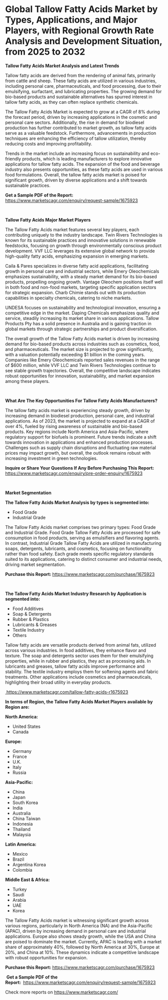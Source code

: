 <p><h1>Global Tallow Fatty Acids Market by Types, Applications, and Major Players, with Regional Growth Rate Analysis and Development Situation, from 2025 to 2032</h1></p><p><strong>Tallow Fatty Acids Market Analysis and Latest Trends</strong></p>
<p><p>Tallow fatty acids are derived from the rendering of animal fats, primarily from cattle and sheep. These fatty acids are utilized in various industries, including personal care, pharmaceuticals, and food processing, due to their emulsifying, surfactant, and lubricating properties. The growing demand for bio-based products and sustainable alternatives has spurred interest in tallow fatty acids, as they can often replace synthetic chemicals.</p><p>The Tallow Fatty Acids Market is expected to grow at a CAGR of 8% during the forecast period, driven by increasing applications in the cosmetic and personal care sectors. Additionally, the rise in demand for biodiesel production has further contributed to market growth, as tallow fatty acids serve as a valuable feedstock. Furthermore, advancements in production techniques are enhancing the efficiency of tallow utilization, thereby reducing costs and improving profitability. </p><p>Trends in the market include an increasing focus on sustainability and eco-friendly products, which is leading manufacturers to explore innovative applications for tallow fatty acids. The expansion of the food and beverage industry also presents opportunities, as these fatty acids are used in various food formulations. Overall, the tallow fatty acids market is poised for significant growth, driven by diverse applications and a shift towards sustainable practices.</p></p>
<p><strong>Get a Sample PDF of the Report:&nbsp;</strong> <a href="https://www.marketscagr.com/enquiry/request-sample/1675923?utm_campaign=3075&utm_medium=2&utm_source=Github&utm_content=ia&utm_term=07042025&utm_id=tallow-fatty-acids">https://www.marketscagr.com/enquiry/request-sample/1675923</a></p>
<p>&nbsp;</p>
<p><strong>Tallow Fatty Acids Major Market Players</strong></p>
<p><p>The Tallow Fatty Acids market features several key players, each contributing uniquely to the industry landscape. Twin Rivers Technologies is known for its sustainable practices and innovative solutions in renewable feedstocks, focusing on growth through environmentally conscious product development. VVF LLC leverages its extensive global network to provide high-quality fatty acids, emphasizing expansion in emerging markets.</p><p>Caila & Pares specializes in diverse fatty acid applications, facilitating growth in personal care and industrial sectors, while Emery Oleochemicals emphasizes sustainability, with a steady market demand for its bio-based products, propelling ongoing growth. Vantage Oleochem positions itself well in both food and non-food markets, targeting specific application sectors for strategic expansion. Charb Chimie stands out with its production capabilities in specialty chemicals, catering to niche markets.</p><p>UNDESA focuses on sustainability and technological innovation, ensuring a competitive edge in the market. Daping Chemicals emphasizes quality and service, steadily increasing its market share in various applications. Tallow Products Pty has a solid presence in Australia and is gaining traction in global markets through strategic partnerships and product diversification.</p><p>The overall growth of the Tallow Fatty Acids market is driven by increasing demand for bio-based products across industries such as cosmetics, food, and pharmaceuticals. The market size is projected to grow significantly, with a valuation potentially exceeding $1 billion in the coming years. Companies like Emery Oleochemicals reported sales revenues in the range of $600 million, while VVF LLC and Twin Rivers Technologies continue to see stable growth trajectories. Overall, the competitive landscape indicates robust opportunities for innovation, sustainability, and market expansion among these players.</p></p>
<p>&nbsp;</p>
<p><strong>What Are The Key Opportunities For Tallow Fatty Acids Manufacturers?</strong></p>
<p><p>The tallow fatty acids market is experiencing steady growth, driven by increasing demand in biodiesel production, personal care, and industrial applications. As of 2023, the market is projected to expand at a CAGR of over 4%, fueled by rising awareness of sustainable and bio-based products. Key regions include North America and Asia-Pacific, where regulatory support for biofuels is prominent. Future trends indicate a shift towards innovation in applications and enhanced production processes. Challenges such as supply chain disruptions and fluctuating raw material prices may impact growth, but overall, the outlook remains robust with increasing investment in green technologies.</p></p>
<p><strong>Inquire or Share Your Questions If Any Before Purchasing This Report:</strong> <a href="https://www.marketscagr.com/enquiry/pre-order-enquiry/1675923?utm_campaign=3075&utm_medium=2&utm_source=Github&utm_content=ia&utm_term=07042025&utm_id=tallow-fatty-acids">https://www.marketscagr.com/enquiry/pre-order-enquiry/1675923</a></p>
<p>&nbsp;</p>
<p><strong>Market Segmentation</strong></p>
<p><strong>The Tallow Fatty Acids Market Analysis by types is segmented into:</strong></p>
<p><ul><li>Food Grade</li><li>Industrial Grade</li></ul></p>
<p><p>The Tallow Fatty Acids market comprises two primary types: Food Grade and Industrial Grade. Food Grade Tallow Fatty Acids are processed for safe consumption in food products, serving as emulsifiers and flavoring agents. In contrast, Industrial Grade Tallow Fatty Acids are utilized in manufacturing soaps, detergents, lubricants, and cosmetics, focusing on functionality rather than food safety. Each grade meets specific regulatory standards suited to its applications, catering to distinct consumer and industrial needs, driving market segmentation.</p></p>
<p><strong>Purchase this Report:&nbsp;</strong><a href="https://www.marketscagr.com/purchase/1675923?utm_campaign=3075&utm_medium=2&utm_source=Github&utm_content=ia&utm_term=07042025&utm_id=tallow-fatty-acids">https://www.marketscagr.com/purchase/1675923</a></p>
<p>&nbsp;</p>
<p><strong>The Tallow Fatty Acids Market Industry Research by Application is segmented into:</strong></p>
<p><ul><li>Food Additives</li><li>Soap & Detergents</li><li>Rubber & Plastics</li><li>Lubricants & Greases</li><li>Textile Industry</li><li>Others</li></ul></p>
<p><p>Tallow fatty acids are versatile products derived from animal fats, utilized across various industries. In food additives, they enhance flavor and texture. The soap and detergents sector uses them for their emulsifying properties, while in rubber and plastics, they act as processing aids. In lubricants and greases, tallow fatty acids improve performance and stability. The textile industry employs them for softening agents and fabric treatments. Other applications include cosmetics and pharmaceuticals, highlighting their broad utility in everyday products.</p></p>
<p><a href="https://www.marketscagr.com/tallow-fatty-acids-r1675923?utm_campaign=3075&utm_medium=2&utm_source=Github&utm_content=ia&utm_term=07042025&utm_id=tallow-fatty-acids">&nbsp;https://www.marketscagr.com/tallow-fatty-acids-r1675923</a></p>
<p><strong>In terms of Region, the Tallow Fatty Acids Market Players available by Region are:</strong></p>
<p>
    <p> <strong> North America: </strong>
        <ul>
            <li>United States</li>
            <li>Canada</li>
        </ul>
        </p> 
    <p> <strong> Europe: </strong>
        <ul>
            <li>Germany</li>
            <li>France</li>
            <li>U.K.</li>
            <li>Italy</li>
            <li>Russia</li>
        </ul>
        </p> 
    <p> <strong> Asia-Pacific: </strong>
        <ul>
            <li>China</li>
            <li>Japan</li>
            <li>South Korea</li>
            <li>India</li>
            <li>Australia</li>
            <li>China Taiwan</li>
            <li>Indonesia</li>
            <li>Thailand</li>
            <li>Malaysia</li>
        </ul>
        </p> 
    <p> <strong> Latin America: </strong>
        <ul>
            <li>Mexico</li>
            <li>Brazil</li>
            <li>Argentina Korea</li>
            <li>Colombia</li>
        </ul>
        </p> 
    <p> <strong> Middle East & Africa: </strong>
        <ul>
            <li>Turkey</li>
            <li>Saudi</li>
            <li>Arabia</li>
            <li>UAE</li>
            <li>Korea</li>
        </ul>
    </p>
    </p>
<p><p>The Tallow Fatty Acids market is witnessing significant growth across various regions, particularly in North America (NA) and the Asia-Pacific (APAC), driven by increasing demand in personal care and industrial applications. Europe also shows steady growth, while the USA and China are poised to dominate the market. Currently, APAC is leading with a market share of approximately 40%, followed by North America at 30%, Europe at 20%, and China at 10%. These dynamics indicate a competitive landscape with robust opportunities for expansion.</p></p>
<p><strong>Purchase this Report: </strong><a href="https://www.marketscagr.com/purchase/1675923?utm_campaign=3075&utm_medium=2&utm_source=Github&utm_content=ia&utm_term=07042025&utm_id=tallow-fatty-acids">https://www.marketscagr.com/purchase/1675923</a></p>
<p>&nbsp;<strong>Get a Sample PDF of the Report:&nbsp;&nbsp;</strong><a href="https://www.marketscagr.com/enquiry/request-sample/1675923?utm_campaign=3075&utm_medium=2&utm_source=Github&utm_content=ia&utm_term=07042025&utm_id=tallow-fatty-acids">https://www.marketscagr.com/enquiry/request-sample/1675923</a></p>
<p><strong></strong></p>
<p>Check more reports on <a href="https://www.marketscagr.com/?utm_campaign=3075&utm_medium=2&utm_source=Github&utm_content=ia&utm_term=07042025&utm_id=tallow-fatty-acids">https://www.marketscagr.com/</a></p>